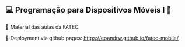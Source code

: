 ## 💻 Programação para Dispositivos Móveis I 📲

📜 Material das aulas da FATEC 

🚀 Deployment via github pages: https://eoandrw.github.io/fatec-mobile/ 
